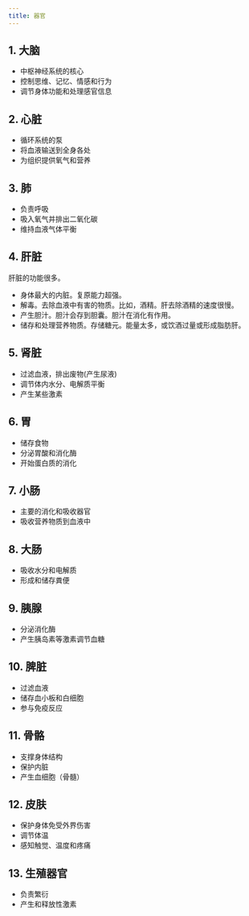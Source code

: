 ```yaml
---
title: 器官
---
```


## 1. 大脑
- 中枢神经系统的核心
- 控制思维、记忆、情感和行为
- 调节身体功能和处理感官信息

## 2. 心脏
- 循环系统的泵
- 将血液输送到全身各处
- 为组织提供氧气和营养

## 3. 肺
- 负责呼吸
- 吸入氧气并排出二氧化碳
- 维持血液气体平衡

## 4. 肝脏
肝脏的功能很多。

- 身体最大的内脏。复原能力超强。
- 解毒。去除血液中有害的物质。比如，酒精。肝去除酒精的速度很慢。
- 产生胆汁。胆汁会存到胆囊。胆汁在消化有作用。
- 储存和处理营养物质。存储糖元。能量太多，或饮酒过量或形成脂肪肝。

## 5. 肾脏
- 过滤血液，排出废物(产生尿液)
- 调节体内水分、电解质平衡
- 产生某些激素

## 6. 胃
- 储存食物
- 分泌胃酸和消化酶
- 开始蛋白质的消化

## 7. 小肠
- 主要的消化和吸收器官
- 吸收营养物质到血液中

## 8. 大肠
- 吸收水分和电解质
- 形成和储存粪便

## 9. 胰腺
- 分泌消化酶
- 产生胰岛素等激素调节血糖

## 10. 脾脏
- 过滤血液
- 储存血小板和白细胞
- 参与免疫反应

## 11. 骨骼
- 支撑身体结构
- 保护内脏
- 产生血细胞（骨髓）

## 12. 皮肤
- 保护身体免受外界伤害
- 调节体温
- 感知触觉、温度和疼痛

## 13. 生殖器官
- 负责繁衍
- 产生和释放性激素
